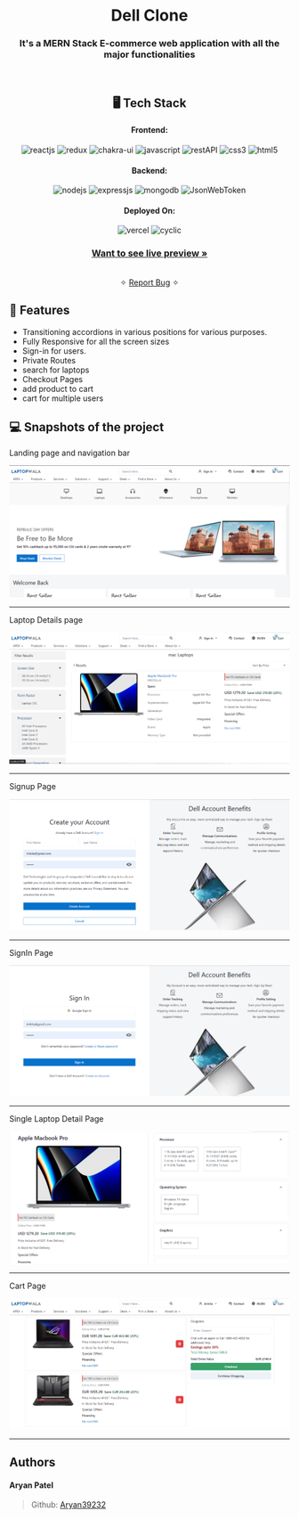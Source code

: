 <h1 align="center">Dell Clone </h1>

<h3 align="center">It's a MERN Stack E-commerce web application with all the major functionalities</h3>

<br />

<h2 align="center">🖥️ Tech Stack</h2>

<h4 align="center">Frontend:</h4>

<p align="center">
  <img src="https://img.shields.io/badge/React-20232A?style=for-the-badge&logo=react&logoColor=61DAFB" alt="reactjs" />
  <img src="https://img.shields.io/badge/Redux-593D88?style=for-the-badge&logo=redux&logoColor=white" alt="redux" />
  <img src="https://img.shields.io/badge/Chakra%20UI-3bc7bd?style=for-the-badge&logo=chakraui&logoColor=white" alt="chakra-ui" />
  <img src="https://img.shields.io/badge/JavaScript-323330?style=for-the-badge&logo=javascript&logoColor=F7DF1E" alt="javascript" />
  <img src="https://img.shields.io/badge/Rest_API-02303A?style=for-the-badge&logo=react-router&logoColor=white" alt="restAPI" />
  <img src="https://img.shields.io/badge/CSS3-1572B6?style=for-the-badge&logo=css3&logoColor=white" alt="css3" />
  <img src="https://img.shields.io/badge/HTML5-E34F26?style=for-the-badge&logo=html5&logoColor=white" alt="html5" />
</p>

<h4 align="center">Backend:</h4>

<p align="center">
  <img src="https://img.shields.io/badge/Node.js-339933?style=for-the-badge&logo=nodedotjs&logoColor=white" alt="nodejs" />
  <img src="https://img.shields.io/badge/Express.js-000000?style=for-the-badge&logo=express&logoColor=white" alt="expressjs" />
  <img src="https://img.shields.io/badge/MongoDB-4EA94B?style=for-the-badge&logo=mongodb&logoColor=white" alt="mongodb" />
  <img src="https://img.shields.io/badge/JWT-000000?style=for-the-badge&logo=JSON%20web%20tokens&logoColor=white" alt="JsonWebToken" />
</p>

<h4 align="center">Deployed On:</h4>

<p align="center">
  <img src="https://img.shields.io/badge/Netlify-00C7B7?style=for-the-badge&logo=netlify&logoColor=white" alt="vercel" />
  <img src="https://img.shields.io/badge/Cyclic-430098?style=for-the-badge&logo=cyclic&logoColor=white" alt="cyclic" />
</p>

<h3 align="center"><a href="https://laptopwala.netlify.app/"><strong>Want to see live preview »</strong></a></h3>

<p align="center">
  <br />&#10023;
  <a href="https://github.com/Aryan39232/LaptopWala/issues">Report Bug</a> &#10023;

## 🚀 Features

- Transitioning accordions in various positions for various
  purposes.
- Fully Responsive for all the screen sizes
- Sign-in for users.
- Private Routes
- search for laptops
- Checkout Pages
- add product to cart
- cart for multiple users

## 💻 Snapshots of the project

Landing page and navigation bar

![LandingPage](/readmeImages/Home.png)

---

Laptop Details page

![LandingPage](/readmeImages/laptopList.png)

---

Signup Page

![LandingPage](/readmeImages/SignUp.png)

---

SignIn Page

![LandingPage](/readmeImages/SignIn.png)

---

Single Laptop Detail Page

![LandingPage](/readmeImages/laptopdetail.png)

---

Cart Page

![LandingPage](/readmeImages/cart.png)

---

## Authors

#### Aryan Patel

> Github: [Aryan39232](https://github.com/Aryan39232)
